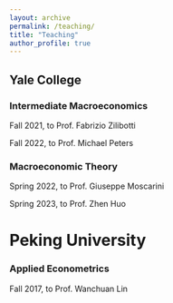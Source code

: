 ```yaml
---
layout: archive
permalink: /teaching/
title: "Teaching"
author_profile: true
---
```


## Yale College
### Intermediate Macroeconomics

Fall 2021, to Prof. Fabrizio Zilibotti

Fall 2022, to Prof. Michael Peters

### Macroeconomic Theory

Spring 2022, to Prof. Giuseppe Moscarini

Spring 2023, to Prof. Zhen Huo




# Peking University
### Applied Econometrics

Fall 2017, to Prof. Wanchuan Lin

